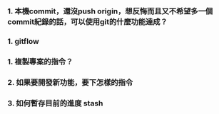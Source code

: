 ### 1. 本機commit，還沒push origin，想反悔而且又不希望多一個commit紀錄的話，可以使用git的什麼功能達成？
### 1. gitflow
### 1. 複製專案的指令？
### 2. 如果要開發新功能，要下怎樣的指令
### 3. 如何暫存目前的進度 stash